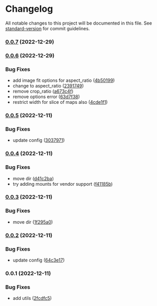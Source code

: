 # Changelog

All notable changes to this project will be documented in this file. See [standard-version](https://github.com/conventional-changelog/standard-version) for commit guidelines.

### [0.0.7](/github.com/future-wd/hugo-imaging-common/compare/v0.0.6...v0.0.7) (2022-12-29)

### [0.0.6](/github.com/future-wd/hugo-imaging-common/compare/v0.0.5...v0.0.6) (2022-12-29)


### Bug Fixes

* add image fit options for aspect_ratio ([4b50199](/github.com/future-wd/hugo-imaging-common/commit/4b50199768b715f8992e5308d2da747096b8c9f0))
* change to aspect_ratio ([2391749](/github.com/future-wd/hugo-imaging-common/commit/23917491e31873067fce217d96585c669db12203))
* remove crop_ratio ([a673c4f](/github.com/future-wd/hugo-imaging-common/commit/a673c4f6992940ba14ad036726e03641f60247e8))
* remove options error ([63d7f38](/github.com/future-wd/hugo-imaging-common/commit/63d7f38a50c0b0a3bd82cf83e1f58cfc1eff6d6a))
* restrict width for slice of maps also ([4cde1f1](/github.com/future-wd/hugo-imaging-common/commit/4cde1f1c0664ce1d1233edefa0cfc3011136f9f0))

### [0.0.5](/github.com/future-wd/hugo-imaging-common/compare/v0.0.4...v0.0.5) (2022-12-11)


### Bug Fixes

* update config ([3037971](/github.com/future-wd/hugo-imaging-common/commit/3037971eacdb8a1a3407e4d03370b6b80e956764))

### [0.0.4](/github.com/future-wd/hugo-imaging-common/compare/v0.0.3...v0.0.4) (2022-12-11)


### Bug Fixes

* move dir ([d41c2ba](/github.com/future-wd/hugo-imaging-common/commit/d41c2baae81450c7beb19a749bd712707e46056e))
* try adding mounts for vendor support ([f41185b](/github.com/future-wd/hugo-imaging-common/commit/f41185bd4800bb0347d8de5714eeede5140cdf65))

### [0.0.3](/github.com/future-wd/hugo-imaging-common/compare/v0.0.2...v0.0.3) (2022-12-11)


### Bug Fixes

* move dir ([1f295a0](/github.com/future-wd/hugo-imaging-common/commit/1f295a0cec773281755e6e448b81ad201ff216d2))

### [0.0.2](/github.com/future-wd/hugo-imaging-common/compare/v0.0.1...v0.0.2) (2022-12-11)


### Bug Fixes

* update config ([64c3e17](/github.com/future-wd/hugo-imaging-common/commit/64c3e17f7ee778025913af26abcd64e8ee0fde7f))

### 0.0.1 (2022-12-11)


### Bug Fixes

* add utils ([2fcdfc5](/github.com/future-wd/hugo-imaging-common/commit/2fcdfc59594cbec303ed1d12ccd8b6f90fb36699))

